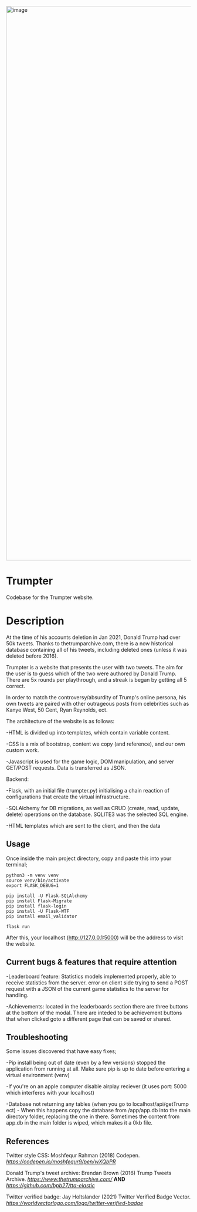 <img width="1512" alt="image" src="https://github.com/Connor-H-Bot/cits3403/assets/60994277/0b6140bc-37fd-420e-a13e-faca635be0e8">

# Trumpter

Codebase for the Trumpter website. 

# Description

At the time of his accounts deletion in Jan 2021, Donald Trump had over 50k tweets. Thanks to thetrumparchive.com, there is a now historical database containing all of his tweets, including deleted ones (unless it was deleted before 2016). 

Trumpter is a website that presents the user with two tweets. The aim for the user is to guess which of the two were authored by Donald Trump. There are 5x rounds per playthrough, and a streak is began by getting all 5 correct.  

In order to match the controversy/absurdity of Trump's online persona, his own tweets are paired with other outrageous posts from celebrities such as Kanye West,  50 Cent, Ryan Reynolds, ect. 

The architecture of the website is as follows:

-HTML is divided up into templates, which contain variable content.

-CSS is a mix of bootstrap, content we copy (and reference), and our own custom work. 

-Javascript is used for the game logic, DOM manipulation, and server GET/POST requests. Data is transferred as JSON.

Backend: 

-Flask, with an initial file (trumpter.py) initialising a chain reaction of configurations that create the virtual infrastructure.

-SQLAlchemy for DB migrations, as well as CRUD (create, read, update, delete) operations on the database. SQLITE3 was the selected SQL engine. 

-HTML templates which are sent to the client, and then the data

## Usage

Once inside the main project directory, copy and paste this into your terminal;
```
python3 -m venv venv
source venv/bin/activate
export FLASK_DEBUG=1

pip install -U Flask-SQLAlchemy
pip install Flask-Migrate
pip install flask-login
pip install -U Flask-WTF
pip install email_validator

flask run
```
After this, your localhost (http://127.0.0.1:5000) will be the address to visit the website. 

## Current bugs & features that require attention

-Leaderboard feature: Statistics models implemented properly, able to receive statistics from the server. error on client side trying to send a POST request with a JSON of the current game statistics to the server for handling.

-Achievements: located in the leaderboards section there are three buttons at the bottom of the modal. There are inteded to be achievement buttons that when clicked goto a different page that can be saved or shared.

## Troubleshooting

Some issues discovered that have easy fixes;

-Pip install being out of date (even by a few versions) stopped the application from running at all. Make sure pip is up to date before entering a virtual environment (venv)

-If you're on an apple computer disable airplay reciever (it uses port: 5000 which interferes with your localhost)

-Database not returning any tables (when you go to localhost/api/getTrump ect) - When this happens copy the database from /app/app.db into the main directory folder, replacing the one in there. Sometimes the content from app.db in the main folder is wiped, which makes it a 0kb file.

## References

Twitter style CSS: Moshfequr Rahman (2018) Codepen. _https://codepen.io/moshfequr9/pen/wXQbPR_


Donald Trump's tweet archive: Brendan Brown (2016) Trump Tweets Archive. _https://www.thetrumparchive.com/_ **AND** _https://github.com/bpb27/tta-elastic_


Twitter verified badge: Jay Holtslander (2021) Twitter Verified Badge Vector. _https://worldvectorlogo.com/logo/twitter-verified-badge_
